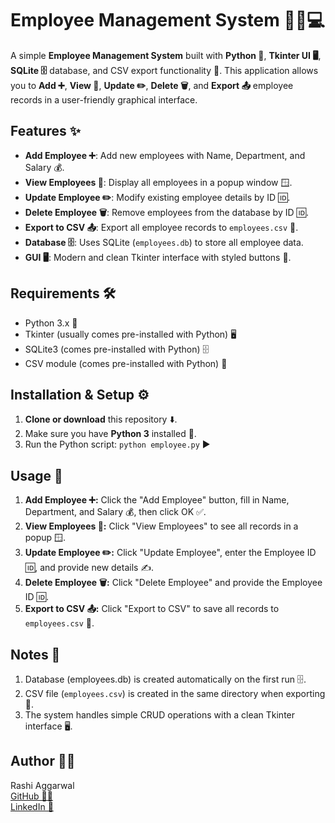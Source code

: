 # Employee Management System 🧑‍💼💻

A simple **Employee Management System** built with **Python 🐍**, **Tkinter UI 🖥️**, **SQLite 🗄️** database, and CSV export functionality 📄. This application allows you to **Add ➕**, **View 👀**, **Update ✏️**, **Delete 🗑️**, and **Export 📤** employee records in a user-friendly graphical interface.


## Features ✨

- **Add Employee ➕**: Add new employees with Name, Department, and Salary 💰.
- **View Employees 👀**: Display all employees in a popup window 🪟.
- **Update Employee ✏️**: Modify existing employee details by ID 🆔.
- **Delete Employee 🗑️**: Remove employees from the database by ID 🆔.
- **Export to CSV 📤**: Export all employee records to `employees.csv` 📄.
- **Database 🗄️**: Uses SQLite (`employees.db`) to store all employee data.
- **GUI 🖥️**: Modern and clean Tkinter interface with styled buttons 🎨.


## Requirements 🛠️

- Python 3.x 🐍
- Tkinter (usually comes pre-installed with Python) 🖥️
- SQLite3 (comes pre-installed with Python) 🗄️
- CSV module (comes pre-installed with Python) 📄


## Installation & Setup ⚙️

1. **Clone or download** this repository ⬇️.
2. Make sure you have **Python 3** installed 🐍.
3. Run the Python script: `python employee.py` ▶️


## Usage 📝

1. **Add Employee ➕:** Click the "Add Employee" button, fill in Name, Department, and Salary 💰, then click OK ✅.
2. **View Employees 👀:** Click "View Employees" to see all records in a popup 🪟.
3. **Update Employee ✏️:** Click "Update Employee", enter the Employee ID 🆔, and provide new details ✍️.
4. **Delete Employee 🗑️:** Click "Delete Employee" and provide the Employee ID 🆔.
5. **Export to CSV 📤:** Click "Export to CSV" to save all records to `employees.csv` 📄.


## Notes 📝

1. Database (employees.db) is created automatically on the first run 🗄️.
2. CSV file (`employees.csv`) is created in the same directory when exporting 📄.
3. The system handles simple CRUD operations with a clean Tkinter interface 🖥️.


## Author 👩‍💻

Rashi Aggarwal<br>
<a href="https://github.com/rashiaggarwal06">GitHub 🐱‍💻</a><br>
<a href="https://www.linkedin.com/in/rashiaggarwal06/">LinkedIn 🔗</a>
